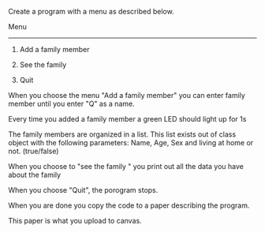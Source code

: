 Create a program with a menu as described below.

 

Menu

----------------------

1) Add a family member

2) See the family

3) Quit

 

When you choose the menu "Add a family member" you can enter family member until you enter "Q" as a name.

Every time you added a family member a green LED should light up for 1s

 

The family members are organized in a list. This list exists out of class object with the following parameters: Name, Age, Sex and living at home or not. (true/false)

 

When you choose to "see the family " you print out all the data you have about the family

 

When you choose "Quit", the porogram stops.

 

When you are done you copy the code to a paper describing the program.

This paper is what you upload to canvas.
